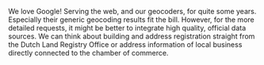 We love Google! Serving the web, and our geocoders, for quite some years. Especially their generic geocoding results fit the bill. However, for the more detailed requests, it might be better to integrate high quality, official data sources. We can think about building and address registration straight from the Dutch Land Registry Office or address information of local business directly connected to the chamber of commerce.

